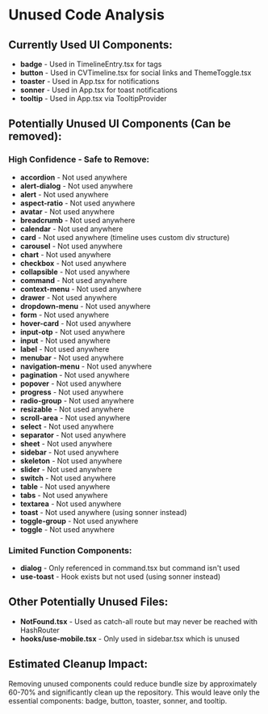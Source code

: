 # Unused Code Analysis

## Currently Used UI Components:
- **badge** - Used in TimelineEntry.tsx for tags
- **button** - Used in CVTimeline.tsx for social links and ThemeToggle.tsx
- **toaster** - Used in App.tsx for notifications
- **sonner** - Used in App.tsx for toast notifications
- **tooltip** - Used in App.tsx via TooltipProvider

## Potentially Unused UI Components (Can be removed):

### High Confidence - Safe to Remove:
- **accordion** - Not used anywhere
- **alert-dialog** - Not used anywhere  
- **alert** - Not used anywhere
- **aspect-ratio** - Not used anywhere
- **avatar** - Not used anywhere
- **breadcrumb** - Not used anywhere
- **calendar** - Not used anywhere
- **card** - Not used anywhere (timeline uses custom div structure)
- **carousel** - Not used anywhere
- **chart** - Not used anywhere
- **checkbox** - Not used anywhere
- **collapsible** - Not used anywhere
- **command** - Not used anywhere
- **context-menu** - Not used anywhere
- **drawer** - Not used anywhere
- **dropdown-menu** - Not used anywhere
- **form** - Not used anywhere
- **hover-card** - Not used anywhere
- **input-otp** - Not used anywhere
- **input** - Not used anywhere
- **label** - Not used anywhere
- **menubar** - Not used anywhere
- **navigation-menu** - Not used anywhere
- **pagination** - Not used anywhere
- **popover** - Not used anywhere
- **progress** - Not used anywhere
- **radio-group** - Not used anywhere
- **resizable** - Not used anywhere
- **scroll-area** - Not used anywhere
- **select** - Not used anywhere
- **separator** - Not used anywhere
- **sheet** - Not used anywhere
- **sidebar** - Not used anywhere
- **skeleton** - Not used anywhere
- **slider** - Not used anywhere
- **switch** - Not used anywhere
- **table** - Not used anywhere
- **tabs** - Not used anywhere
- **textarea** - Not used anywhere
- **toast** - Not used anywhere (using sonner instead)
- **toggle-group** - Not used anywhere
- **toggle** - Not used anywhere

### Limited Function Components:
- **dialog** - Only referenced in command.tsx but command isn't used
- **use-toast** - Hook exists but not used (using sonner instead)

## Other Potentially Unused Files:
- **NotFound.tsx** - Used as catch-all route but may never be reached with HashRouter
- **hooks/use-mobile.tsx** - Only used in sidebar.tsx which is unused

## Estimated Cleanup Impact:
Removing unused components could reduce bundle size by approximately 60-70% and significantly clean up the repository. This would leave only the essential components: badge, button, toaster, sonner, and tooltip.